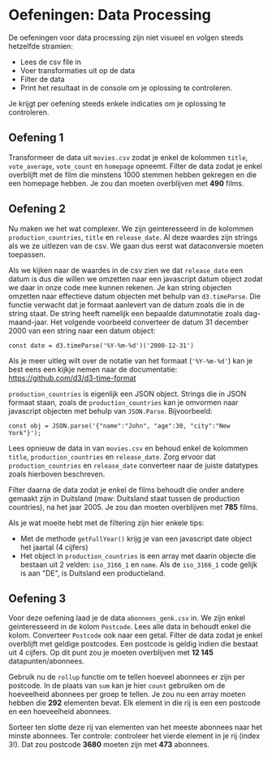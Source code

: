 # Oefeningen: Data Processing

De oefeningen voor data processing zijn niet visueel en volgen steeds hetzelfde stramien:
- Lees de csv file in
- Voer transformaties uit op de data
- Filter de data
- Print het resultaat in de console om je oplossing te controleren. 

Je krijgt per oefening steeds enkele indicaties om je oplossing te controleren.

## Oefening 1

Transformeer de data uit `movies.csv` zodat je enkel de kolommen `title`, `vote_average`, `vote_count` en `homepage` opneemt. Filter de data zodat je enkel overblijft met de film die minstens 1000 stemmen hebben gekregen en die een homepage hebben. Je zou dan moeten overblijven met <b>490</b> films.

## Oefening 2

Nu maken we het wat complexer. We zijn geinteresseerd in de kolommen `production_countries`, `title` en `release_date`. Al deze waardes zijn strings als we ze uitlezen van de csv. We gaan dus eerst wat dataconversie moeten toepassen.

Als we kijken naar de waardes in de csv zien we dat `release_date` een datum is dus die willen we omzetten naar een javascript datum object zodat we daar in onze code mee kunnen rekenen.
Je kan string objecten omzetten naar effectieve datum objecten met behulp van `d3.timeParse`. Die functie verwacht dat je formaat aanlevert van de datum zoals die in de string staat. De string heeft namelijk een bepaalde datumnotatie zoals dag-maand-jaar. Het volgende voorbeeld converteer de datum 31 december 2000 van een string naar een datum object:

    const date = d3.timeParse('%Y-%m-%d')('2000-12-31')

Als je meer uitleg wilt over de notatie van het formaat (`'%Y-%m-%d'`) kan je best eens een kijkje nemen naar de documentatie: https://github.com/d3/d3-time-format

`production_countries` is eigenlijk een JSON object. Strings die in JSON formaat staan, zoals de `production_countries` kan je omvormen naar javascript objecten met behulp van `JSON.Parse`. Bijvoorbeeld:

    const obj = JSON.parse('{"name":"John", "age":30, "city":"New York"}');

Lees opnieuw de data in van `movies.csv` en behoud enkel de kolommen `title`, `production_countries` en `release_date`. Zorg ervoor dat `production_countries` en `release_date` converteer naar de juiste datatypes zoals hierboven beschreven.

Filter daarna de data zodat je enkel de films behoudt die onder andere gemaakt zijn in Duitsland (maw: Duitsland staat tussen de production countries), na het jaar 2005. Je zou dan moeten overblijven met <b>785</b> films.

Als je wat moeite hebt met de filtering zijn hier enkele tips:
- Met de methode `getFullYear()` krijg je van een javascript date object het jaartal (4 cijfers)
- Het object in `production_countries` is een array met daarin objecte die bestaan uit 2 velden: `iso_3166_1` en `name`. Als de `iso_3166_1` code gelijk is aan "DE", is Duitsland een productieland.

## Oefening 3

Voor deze oefening laad je de data `abonnees_genk.csv` in. We zijn enkel geinteresseerd in de kolom `Postcode`. Lees alle data in behoudt enkel die kolom. Converteer `Postcode` ook naar een getal. Filter de data zodat je enkel overblijft met geldige postcodes. Een postcode is geldig indien die bestaat uit 4 cijfers. Op dit punt zou je moeten overblijven met <b>12 145</b> datapunten/abonnees.

Gebruik nu de `rollup` functie om te tellen hoeveel abonnees er zijn per postcode. In de plaats van `sum` kan je hier `count` gebruiken om de hoeveelheid abonnees per groep te tellen. Je zou nu een array moeten hebben die <b>292</b> elementen bevat. Elk element in die rij is een een postcode en een hoeveelheid abonnees.

Sorteer ten slotte deze rij van elementen van het meeste abonnees naar het minste abonnees. Ter controle: controleer het vierde element in je rij (index 3!). Dat zou postcode <b>3680</b> moeten zijn met <b>473</b> abonnees.

